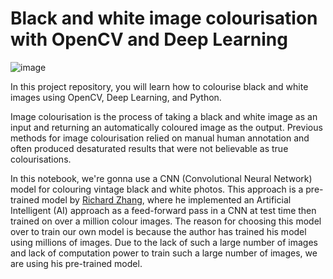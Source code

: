 # Black and white image colourisation with OpenCV and Deep Learning

![image](https://user-images.githubusercontent.com/44177495/192515814-c682accc-2dda-4512-9325-0072e399e82f.jpg)

In this project repository, you will learn how to colourise black and white images using OpenCV, Deep Learning, and Python.


Image colourisation is the process of taking a black and white image as an input and returning an automatically coloured image as the output. Previous methods for image colourisation relied on manual human annotation and often produced desaturated results that were not believable as true colourisations.

In this notebook, we're gonna use a CNN (Convolutional Neural Network) model for colouring vintage black and white photos. This approach is a pre-trained model by [Richard Zhang](https://richzhang.github.io/colorization/), where he implemented an Artificial Intelligent (AI) approach as a feed-forward pass in a CNN at test time then trained on over a million colour images. The reason for choosing this model over to train our own model is because the author has trained his model using millions of images. Due to the lack of such a large number of images and lack of computation power to train such a large number of images, we are using his pre-trained model.
